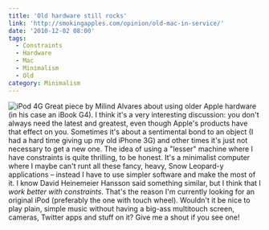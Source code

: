 ```yaml
---
title: 'Old hardware still rocks'
link: 'http://smokingapples.com/opinion/old-mac-in-service/'
date: '2010-12-02 08:00'
tags:
  - Constraints
  - Hardware
  - Mac
  - Minimalism
  - Old
category: Minimalism
---
```


![](http://dl.dropbox.com/u/364076/ipod-fourth-generation.jpg "iPod 4G") Great piece by Milind Alvares about using older Apple hardware (in his case an iBook G4). I think it's a very interesting discussion: you don't always need the latest and greatest, even though Apple's products have that effect on you. Sometimes it's about a sentimental bond to an object (I had a hard time giving up my old iPhone 3G) and other times it's just not necessary to get a new one. The idea of using a "lesser" machine where I have constraints is quite thrilling, to be honest. It's a minimalist computer where I maybe can't runt all these fancy, heavy, Snow Leopard-y applications – instead I have to use simpler software and make the most of it. I know David Heinemeier Hansson said something similar, but I think that I _work better with constraints_. That's the reason I'm currently looking for an original iPod (preferably the one with touch wheel). Wouldn't it be nice to play plain, simple music without having a big-ass multitouch screen, cameras, Twitter apps and stuff on it? Give me a shout if you see one!
